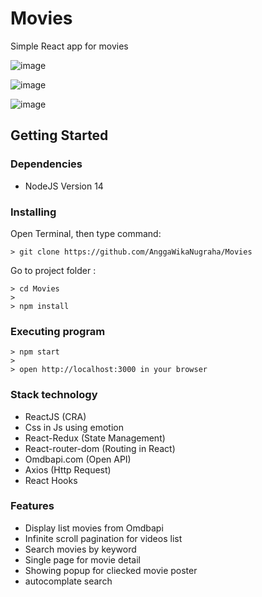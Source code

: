 # Movies

Simple React app for movies

![image](https://user-images.githubusercontent.com/37723902/143259396-03245f74-02aa-4345-a921-6e6b6e264d4c.png)

![image](https://user-images.githubusercontent.com/37723902/143259908-63ccb05a-f3a1-4df6-9bb7-aa63b3d3b7fe.png)

![image](https://user-images.githubusercontent.com/37723902/143260040-bf9d441b-933f-4d67-bb4e-dedc8958c5f1.png)

## Getting Started

### Dependencies

- NodeJS Version 14

### Installing

Open Terminal, then type command:
```  
> git clone https://github.com/AnggaWikaNugraha/Movies
```

Go to project folder :
```
> cd Movies
> 
> npm install
```

### Executing program
```
> npm start
> 
> open http://localhost:3000 in your browser
```

### Stack technology
- ReactJS (CRA)
- Css in Js using emotion
- React-Redux (State Management)
- React-router-dom (Routing in React)
- Omdbapi.com (Open API)
- Axios (Http Request)
- React Hooks

### Features
- Display list movies from Omdbapi
- Infinite scroll pagination for videos list
- Search movies by keyword
- Single page for movie detail
- Showing popup for cliecked movie poster
- autocomplate search
